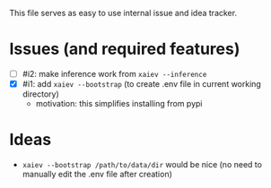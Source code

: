 This file serves as easy to use internal issue and idea tracker.

# Issues (and required features)

- [ ] #i2: make inference work from `xaiev --inference`
- [x] #i1: add `xaiev --bootstrap` (to create .env file in current working directory)
    - motivation: this simplifies installing from pypi

# Ideas

- `xaiev --bootstrap /path/to/data/dir` would be nice (no need to manually edit the .env file after creation)
